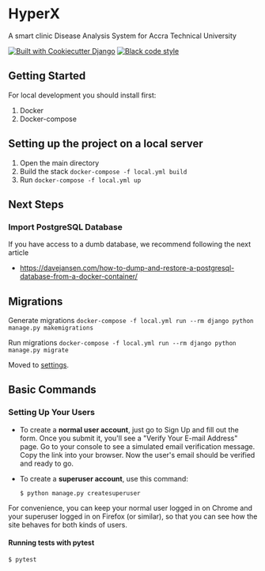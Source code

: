 # HyperX

A smart clinic Disease Analysis System for Accra Technical University

[![Built with Cookiecutter Django](https://img.shields.io/badge/built%20with-Cookiecutter%20Django-ff69b4.svg?logo=cookiecutter)](https://github.com/cookiecutter/cookiecutter-django/)
[![Black code style](https://img.shields.io/badge/code%20style-black-000000.svg)](https://github.com/ambv/black)

## Getting Started

For local development you should install first:

1. Docker
2. Docker-compose

## Setting up the project on a local server

1. Open the main directory
2. Build the stack
   ```docker-compose -f local.yml build```
3. Run ```docker-compose -f local.yml up```

## Next Steps

### Import PostgreSQL Database

If you have access to a dumb database, we recommend following the next article

- https://davejansen.com/how-to-dump-and-restore-a-postgresql-database-from-a-docker-container/

## Migrations

Generate migrations
```docker-compose -f local.yml run --rm django python manage.py makemigrations```

Run migrations
```docker-compose -f local.yml run --rm django python manage.py migrate```

Moved to [settings](http://cookiecutter-django.readthedocs.io/en/latest/settings.html).

## Basic Commands

### Setting Up Your Users

- To create a **normal user account**, just go to Sign Up and fill out the form. Once you submit it, you'll see a "Verify Your E-mail Address" page. Go to your console to see a simulated email verification message. Copy the link into your browser. Now the user's email should be verified and ready to go.

- To create a **superuser account**, use this command:

  ```$ python manage.py createsuperuser ```

For convenience, you can keep your normal user logged in on Chrome and your superuser logged in on Firefox (or similar), so that you can see how the site behaves for both kinds of users.


#### Running tests with pytest

```$ pytest```




